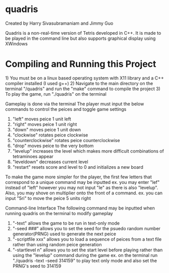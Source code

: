 # quadris
Created by Harry Sivasubramaniam and Jimmy Guo

Quadris is a non-real-time version of Tetris developed in C++. 
It is made to be played in the command line but also supports graphical display using XWindows

<h1>Compiling and Running this Project</h1>
1) You must be on a linux based operating system with X11 library and a C++ compiler installed (I used g++)
2) Navigate to the main directory on the terminal "/quadris" and run the "make" command to compile the project
3) To play the game, run "./quadris" on the terminal

Gameplay is done via the terminal
The player must input the below commands to control the peices and toggle game settings
1) "left" moves peice 1 unit left
2) "right" moves peice 1 unit right
3) "down" moves peice 1 unit down
4) "clockwise" rotates peice clockwise
5) "counterclockwise" rotates peice counterclockwise
6) "drop" moves peice to the very bottom
7) "levelup" increases the level which makes more difficult combinations of tetraminoes appear
8) "leveldown" decreases current level
9) "restart" resets score and level to 0 and initializes a new board

To make the game more simpler for the player, the first few letters that correspond to a unique command may be inputted
ex. you may enter "lef" instead of "left" however you may not input "le" as there is also "levelup".
Also, you may shove on multiplier onto the front of a command.
ex. you can input "5ri" to move the peice 5 units right

Command-line Interface
The following command may be inputted when running quadris on the terminal to modify gameplay
1) "-text" allows the game to be run in text-only mode
2) "-seed ###" allows you to set the seed for the psuedo random number generator(PRNG) used to generate the next peice
3) "-scriptfile xxx" allows you to load a sequence of peices from a text file rather than using random peice generation
4) "-startlevel n" allows you to set the start level before playing rather than using the "levelup" command during the game
ex. on the terminal run "./quadris -text -seed 314159" to play text only mode and also set the PRNG's seed to 314159
